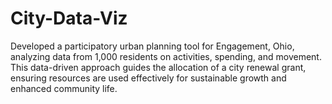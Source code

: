 # City-Data-Viz
 Developed a participatory urban planning tool for Engagement, Ohio, analyzing data from 1,000 residents on activities, spending, and movement. This data-driven approach guides the allocation of a city renewal grant, ensuring resources are used effectively for sustainable growth and enhanced community life.

